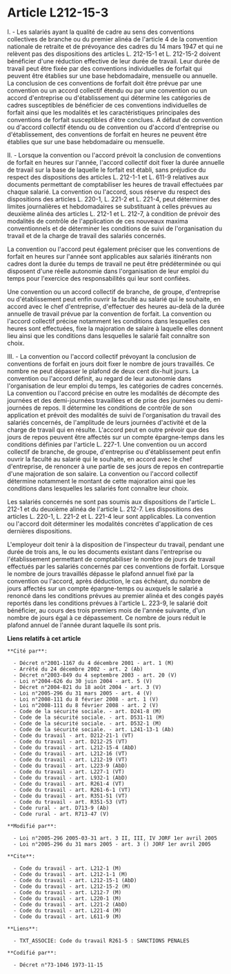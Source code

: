 # Article L212-15-3

I. - Les salariés ayant la qualité de cadre au sens des conventions collectives de branche ou du premier alinéa de l'article
4 de la convention nationale de retraite et de prévoyance des cadres du 14 mars 1947 et qui ne relèvent pas des dispositions
des articles L. 212-15-1 et L. 212-15-2 doivent bénéficier d'une réduction effective de leur durée de travail. Leur durée de
travail peut être fixée par des conventions individuelles de forfait qui peuvent être établies sur une base hebdomadaire,
mensuelle ou annuelle. La conclusion de ces conventions de forfait doit être prévue par une convention ou un accord collectif
étendu ou par une convention ou un accord d'entreprise ou d'établissement qui détermine les catégories de cadres susceptibles
de bénéficier de ces conventions individuelles de forfait ainsi que les modalités et les caractéristiques principales des
conventions de forfait susceptibles d'être conclues. A défaut de convention ou d'accord collectif étendu ou de convention ou
d'accord d'entreprise ou d'établissement, des conventions de forfait en heures ne peuvent être établies que sur une base
hebdomadaire ou mensuelle.

II. - Lorsque la convention ou l'accord prévoit la conclusion de conventions de forfait en heures sur l'année, l'accord
collectif doit fixer la durée annuelle de travail sur la base de laquelle le forfait est établi, sans préjudice du respect
des dispositions des articles L. 212-1-1 et L. 611-9 relatives aux documents permettant de comptabiliser les heures de
travail effectuées par chaque salarié. La convention ou l'accord, sous réserve du respect des dispositions des articles L.
220-1, L. 221-2 et L. 221-4, peut déterminer des limites journalières et hebdomadaires se substituant à celles prévues au
deuxième alinéa des articles L. 212-1 et L. 212-7, à condition de prévoir des modalités de contrôle de l'application de ces
nouveaux maxima conventionnels et de déterminer les conditions de suivi de l'organisation du travail et de la charge de
travail des salariés concernés.

La convention ou l'accord peut également préciser que les conventions de forfait en heures sur l'année sont applicables aux
salariés itinérants non cadres dont la durée du temps de travail ne peut être prédéterminée ou qui disposent d'une réelle
autonomie dans l'organisation de leur emploi du temps pour l'exercice des responsabilités qui leur sont confiées.

Une convention ou un accord collectif de branche, de groupe, d'entreprise ou d'établissement peut enfin ouvrir la faculté au
salarié qui le souhaite, en accord avec le chef d'entreprise, d'effectuer des heures au-delà de la durée annuelle de travail
prévue par la convention de forfait. La convention ou l'accord collectif précise notamment les conditions dans lesquelles ces
heures sont effectuées, fixe la majoration de salaire à laquelle elles donnent lieu ainsi que les conditions dans lesquelles
le salarié fait connaître son choix.

III. - La convention ou l'accord collectif prévoyant la conclusion de conventions de forfait en jours doit fixer le nombre de
jours travaillés. Ce nombre ne peut dépasser le plafond de deux cent dix-huit jours. La convention ou l'accord définit, au
regard de leur autonomie dans l'organisation de leur emploi du temps, les catégories de cadres concernés. La convention ou
l'accord précise en outre les modalités de décompte des journées et des demi-journées travaillées et de prise des journées ou
demi-journées de repos. Il détermine les conditions de contrôle de son application et prévoit des modalités de suivi de
l'organisation du travail des salariés concernés, de l'amplitude de leurs journées d'activité et de la charge de travail qui
en résulte. L'accord peut en outre prévoir que des jours de repos peuvent être affectés sur un compte épargne-temps dans les
conditions définies par l'article L. 227-1. Une convention ou un accord collectif de branche, de groupe, d'entreprise ou
d'établissement peut enfin ouvrir la faculté au salarié qui le souhaite, en accord avec le chef d'entreprise, de renoncer à
une partie de ses jours de repos en contrepartie d'une majoration de son salaire. La convention ou l'accord collectif
détermine notamment le montant de cette majoration ainsi que les conditions dans lesquelles les salariés font connaître leur
choix.

Les salariés concernés ne sont pas soumis aux dispositions de l'article L. 212-1 et du deuxième alinéa de l'article L. 212-7.
Les dispositions des articles L. 220-1, L. 221-2 et L. 221-4 leur sont applicables. La convention ou l'accord doit déterminer
les modalités concrètes d'application de ces dernières dispositions.

L'employeur doit tenir à la disposition de l'inspecteur du travail, pendant une durée de trois ans, le ou les documents
existant dans l'entreprise ou l'établissement permettant de comptabiliser le nombre de jours de travail effectués par les
salariés concernés par ces conventions de forfait. Lorsque le nombre de jours travaillés dépasse le plafond annuel fixé par
la convention ou l'accord, après déduction, le cas échéant, du nombre de jours affectés sur un compte épargne-temps ou
auxquels le salarié a renoncé dans les conditions prévues au premier alinéa et des congés payés reportés dans les conditions
prévues à l'article L. 223-9, le salarié doit bénéficier, au cours des trois premiers mois de l'année suivante, d'un nombre
de jours égal à ce dépassement. Ce nombre de jours réduit le plafond annuel de l'année durant laquelle ils sont pris.

**Liens relatifs à cet article**

	**Cité par**:

	  - Décret n°2001-1167 du 4 décembre 2001 - art. 1 (M)
	  - Arrêté du 24 décembre 2002 - art. 2 (Ab)
	  - Décret n°2003-849 du 4 septembre 2003 - art. 20 (V)
	  - Loi n°2004-626 du 30 juin 2004 - art. 5 (V)
	  - Décret n°2004-821 du 18 août 2004 - art. 3 (V)
	  - Loi n°2005-296 du 31 mars 2005 - art. 4 (V)
	  - Loi n°2008-111 du 8 février 2008 - art. 1 (V)
	  - Loi n°2008-111 du 8 février 2008 - art. 2 (V)
	  - Code de la sécurité sociale. - art. D241-8 (M)
	  - Code de la sécurité sociale. - art. D531-11 (M)
	  - Code de la sécurité sociale. - art. D532-1 (M)
	  - Code de la sécurité sociale. - art. L241-13-1 (Ab)
	  - Code du travail - art. D212-21-1 (VT)
	  - Code du travail - art. D212-25 (VT)
	  - Code du travail - art. L212-15-4 (AbD)
	  - Code du travail - art. L212-16 (VT)
	  - Code du travail - art. L212-19 (VT)
	  - Code du travail - art. L223-9 (AbD)
	  - Code du travail - art. L227-1 (VT)
	  - Code du travail - art. L932-1 (AbD)
	  - Code du travail - art. R261-4 (VT)
	  - Code du travail - art. R261-6-1 (VT)
	  - Code du travail - art. R351-51 (VT)
	  - Code du travail - art. R351-53 (VT)
	  - Code rural - art. D713-9 (Ab)
	  - Code rural - art. R713-47 (V)

	**Modifié par**:

	  - Loi n°2005-296 2005-03-31 art. 3 II, III, IV JORF 1er avril 2005
	  - Loi n°2005-296 du 31 mars 2005 - art. 3 () JORF 1er avril 2005

	**Cite**:

	  - Code du travail - art. L212-1 (M)
	  - Code du travail - art. L212-1-1 (M)
	  - Code du travail - art. L212-15-1 (AbD)
	  - Code du travail - art. L212-15-2 (M)
	  - Code du travail - art. L212-7 (M)
	  - Code du travail - art. L220-1 (M)
	  - Code du travail - art. L221-2 (AbD)
	  - Code du travail - art. L221-4 (M)
	  - Code du travail - art. L611-9 (M)

	**Liens**:

	  - TXT_ASSOCIE: Code du travail R261-5 : SANCTIONS PENALES

	**Codifié par**:

	  - Décret n°73-1046 1973-11-15
